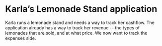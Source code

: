 # Karla’s Lemonade Stand application

Karla runs a lemonade stand and needs a way to track her cashflow. The application already has a way to track her revenue -- the types of lemonades that are sold, and at what price. We now want to track the expenses side.
